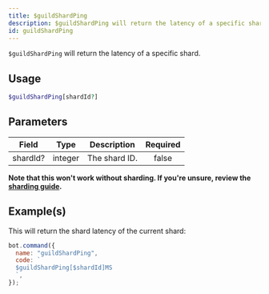 ```yaml
---
title: $guildShardPing
description: $guildShardPing will return the latency of a specific shard.
id: guildShardPing
---
```


`$guildShardPing` will return the latency of a specific shard.

## Usage

```php
$guildShardPing[shardId?]
```

## Parameters

| Field    | Type    | Description   | Required |
| -------- | ------- | ------------- | :------: |
| shardId? | integer | The shard ID. |  false   |

**Note that this won't work without sharding. If you're unsure, review the [sharding guide](../../guides/client/6sharding.md).**

## Example(s)

This will return the shard latency of the current shard:

```javascript
bot.command({
  name: "guildShardPing",
  code: `
  $guildShardPing[$shardId]MS
  `,
});
```
